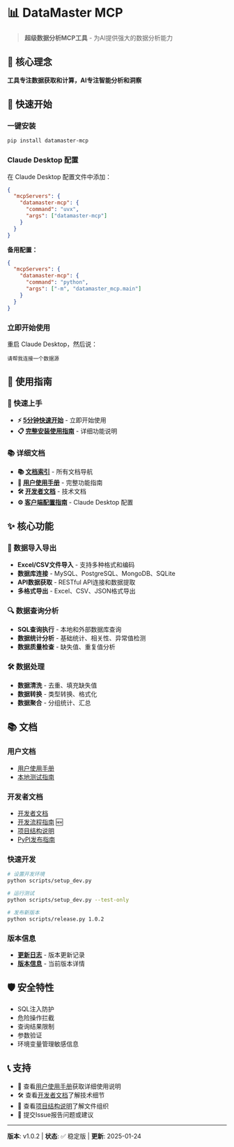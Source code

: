 # 📊 DataMaster MCP

> **超级数据分析MCP工具** - 为AI提供强大的数据分析能力

## 🎯 核心理念

**工具专注数据获取和计算，AI专注智能分析和洞察**

## 🚀 快速开始

### 一键安装

```bash
pip install datamaster-mcp
```

### Claude Desktop 配置

在 Claude Desktop 配置文件中添加：

```json
{
  "mcpServers": {
    "datamaster-mcp": {
      "command": "uvx",
      "args": ["datamaster-mcp"]
    }
  }
}
```

**备用配置：**
```json
{
  "mcpServers": {
    "datamaster-mcp": {
      "command": "python",
      "args": ["-m", "datamaster_mcp.main"]
    }
  }
}
```

### 立即开始使用

重启 Claude Desktop，然后说：
```
请帮我连接一个数据源
```

## 📖 使用指南

### 🚀 快速上手
- **⚡ [5分钟快速开始](QUICK_START.md)** - 立即开始使用
- **📋 [完整安装使用指南](INSTALLATION_AND_USAGE_GUIDE.md)** - 详细功能说明

### 📚 详细文档
- **📚 [文档索引](DOCUMENTATION_INDEX.md)** - 所有文档导航
- **📖 [用户使用手册](用户使用手册.md)** - 完整功能指南
- **🛠️ [开发者文档](开发者文档.md)** - 技术文档
- **⚙️ [客户端配置指南](CLIENT_CONFIG_GUIDE.md)** - Claude Desktop 配置

## ✨ 核心功能

### 📁 数据导入导出
- **Excel/CSV文件导入** - 支持多种格式和编码
- **数据库连接** - MySQL、PostgreSQL、MongoDB、SQLite
- **API数据获取** - RESTful API连接和数据提取
- **多格式导出** - Excel、CSV、JSON格式导出

### 🔍 数据查询分析
- **SQL查询执行** - 本地和外部数据库查询
- **数据统计分析** - 基础统计、相关性、异常值检测
- **数据质量检查** - 缺失值、重复值分析

### 🛠️ 数据处理
- **数据清洗** - 去重、填充缺失值
- **数据转换** - 类型转换、格式化
- **数据聚合** - 分组统计、汇总

## 📚 文档

### 用户文档
- [用户使用手册](用户使用手册.md)
- [本地测试指南](LOCAL_TEST_GUIDE.md)

### 开发者文档
- [开发者文档](开发者文档.md)
- [开发流程指南](DEVELOPMENT_WORKFLOW.md) 🆕
- [项目结构说明](项目结构说明.md)
- [PyPI发布指南](PYPI_RELEASE_GUIDE.md)

### 快速开发
```bash
# 设置开发环境
python scripts/setup_dev.py

# 运行测试
python scripts/setup_dev.py --test-only

# 发布新版本
python scripts/release.py 1.0.2
```

### 版本信息
- **[更新日志](CHANGELOG.md)** - 版本更新记录
- **[版本信息](VERSION.md)** - 当前版本详情

## 🛡️ 安全特性

- SQL注入防护
- 危险操作拦截
- 查询结果限制
- 参数验证
- 环境变量管理敏感信息

## 📞 支持

- 📖 查看[用户使用手册](用户使用手册.md)获取详细使用说明
- 🛠️ 查看[开发者文档](开发者文档.md)了解技术细节
- 📁 查看[项目结构说明](项目结构说明.md)了解文件组织
- 🐛 提交Issue报告问题或建议

---

**版本**: v1.0.2 | **状态**: ✅ 稳定版 | **更新**: 2025-01-24
